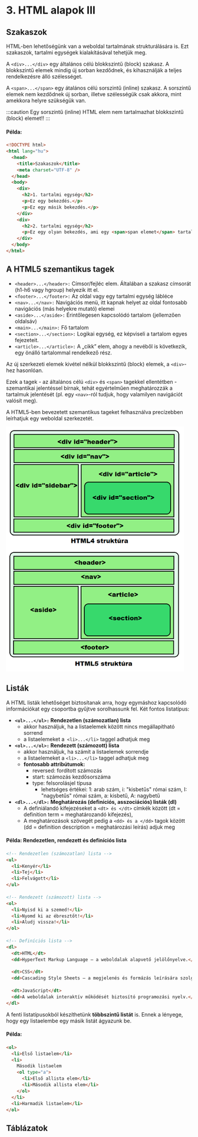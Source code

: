 # 3. HTML alapok III

## Szakaszok

HTML-ben lehetőségünk van a weboldal tartalmának strukturálására is. Ezt szakaszok, tartalmi egységek kialakításával tehetjük meg.

A `<div>...</div>` egy általános célú blokkszintű (block) szakasz. A blokkszintű elemek mindig új sorban kezdődnek, és kihasználják a teljes rendelkezésre álló szélességet.

A `<span>...</span>` egy átalános célú sorszintű (inline) szakasz. A sorszintű elemek nem kezdődnek új sorban, illetve szélességük csak akkora, mint amekkora helyre szükségük van.

:::caution
Egy sorszintű (inline) HTML elem nem tartalmazhat blokkszintű (block) elemet!!
:::

#### Példa:

```html
<!DOCTYPE html>
<html lang="hu">
  <head>
    <title>Szakaszok</title>
    <meta charset="UTF-8" />
  </head>
  <body>
    <div>
      <h2>1. tartalmi egység</h2>
      <p>Ez egy bekezdés.</p>
      <p>Ez egy másik bekezdés.</p>
    </div>
    <div>
      <h2>2. tartalmi egység</h2>
      <p>Ez egy olyan bekezdés, ami egy <span>span elemet</span> tartalmaz.</p>
    </div>
  </body>
</html>
```

## A HTML5 szemantikus tagek

- `<header>...</header>:` Címsor/fejléc elem. Általában a szakasz címsorát (h1-h6 vagy hgroup) helyezik itt el.
- `<footer>...</footer>:` Az oldal vagy egy tartalmi egység lábléce
- `<nav>...</nav>:` Navigációs menü, itt kapnak helyet az oldal fontosabb navigációs (más helyekre mutató) elemei
- `<aside>...</aside>:` Érintőlegesen kapcsolódó tartalom (jellemzően oldalsáv)
- `<main>...</main>:` Fő tartalom
- `<section>...</section>:` Logikai egység, ez képviseli a tartalom egyes fejezeteit.
- `<article>...</article>:` A „cikk” elem, ahogy a nevéből is következik, egy önálló tartalommal rendelkező rész.

Az új szerkezeti elemek kivétel nélkül blokkszintű (block) elemek, a `<div>`-hez hasonlóan.

Ezek a tagek - az általános célú `<div>` és `<span>` tagekkel ellentétben - szemantikai jelentéssel bírnak, tehát egyértelműen meghatározzák a tartalmuk jelentését (pl. egy `<nav>`-ról tudjuk, hogy valamilyen navigációt valósít meg).

A HTML5-ben bevezetett szemantikus tageket felhasználva precízebben leírhatjuk egy weboldal szerkezetét.

![Szemantikus tag-ek](/img/szemantikus_tag.png)

## Listák

A HTML listák lehetőséget biztosítanak arra, hogy egymáshoz kapcsolódó információkat egy csoportba gyűjtve sorolhassunk fel. Két fontos listatípus:

- **`<ul>...</ul>:` Rendezetlen (számozatlan) lista**
  - akkor használjuk, ha a listaelemek között nincs megállapítható sorrend
  - a listaelemeket a` <li>...</li>` taggel adhatjuk meg
- **`<ol>...</ol>:` Rendezett (számozott) lista**
  - akkor használjuk, ha számít a listaelemek sorrendje
  - a listaelemeket a `<li>...</li>` taggel adhatjuk meg
  - **fontosabb attribútumok:**
    - reversed: fordított számozás
    - start: számozás kezdősorszáma
    - type: felsorolásjel típusa
      - lehetséges értékei: 1: arab szám, i: "kisbetűs" római szám, I: "nagybetűs" római szám, a: kisbetű, A: nagybetű
- **`<dl>...</dl>:` Meghatározás (definíciós, asszociációs) listák (dl)**
  - A definiálandó kifejezéseket a `<dt> és </dt>` címkék között (dt = definition term = meghatározandó kifejezés),
  - A meghatározások szövegét pedig a `<dd> és a </dd>` tagok között (dd = definition description = meghatározási leírás) adjuk meg

#### Példa: Rendezetlen, rendezett és definíciós lista

```html
<!-- Rendezetlen (számozatlan) lista -->
<ul>
  <li>Kenyér</li>
  <li>Tej</li>
  <li>Felvágott</li>
</ul>

<!-- Rendezett (számozott) lista -->
<ol>
  <li>Nyisd ki a szemed!</li>
  <li>Nyomd ki az ébresztőt!</li>
  <li>Aludj vissza!</li>
</ol>

<!-- Definíciós lista -->
<dl>
  <dt>HTML</dt>
  <dd>HyperText Markup Language – a weboldalak alapvető jelölőnyelve.</dd>

  <dt>CSS</dt>
  <dd>Cascading Style Sheets – a megjelenés és formázás leírására szolgál.</dd>

  <dt>JavaScript</dt>
  <dd>A weboldalak interaktív működését biztosító programozási nyelv.</dd>
</dl>
```

A fenti listatípusokból készíthetünk **többszintű listát** is. Ennek a lényege, hogy egy listaelembe egy másik listát ágyazunk be.

#### Példa:

```html
<ol>
  <li>Első listaelem</li>
  <li>
    Második listaelem
    <ol type="a">
      <li>Első allista elem</li>
      <li>Második allista elem</li>
    </ol>
  </li>
  <li>Harmadik listaelem</li>
</ol>
```

## Táblázatok
